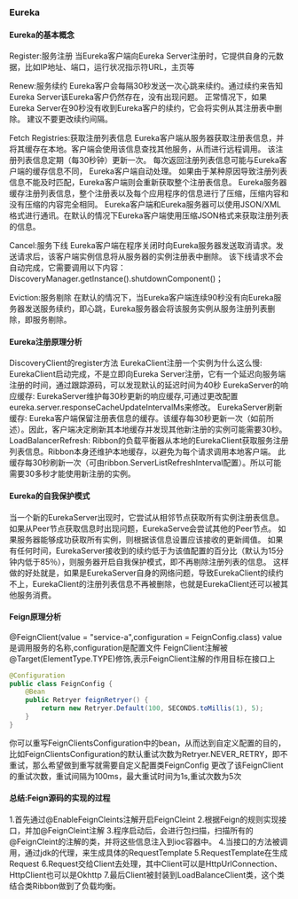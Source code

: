 ### Eureka
#### Eureka的基本概念
Register:服务注册
当Eureka客户端向Eureka Server注册时，它提供自身的元数据，比如IP地址、端口，运行状况指示符URL，主页等

Renew:服务续约
Eureka客户会每隔30秒发送一次心跳来续约。通过续约来告知Eureka Server该Eureka客户仍然存在，没有出现问题。
正常情况下，如果Eureka Server在90秒没有收到Eureka客户的续约，它会将实例从其注册表中删除。 建议不要更改续约间隔。

Fetch Registries:获取注册列表信息
Eureka客户端从服务器获取注册表信息，并将其缓存在本地。客户端会使用该信息查找其他服务，从而进行远程调用。
该注册列表信息定期（每30秒钟）更新一次。
每次返回注册列表信息可能与Eureka客户端的缓存信息不同， Eureka客户端自动处理。
如果由于某种原因导致注册列表信息不能及时匹配，Eureka客户端则会重新获取整个注册表信息。
Eureka服务器缓存注册列表信息，整个注册表以及每个应用程序的信息进行了压缩，压缩内容和没有压缩的内容完全相同。
Eureka客户端和Eureka服务器可以使用JSON/XML格式进行通讯。在默认的情况下Eureka客户端使用压缩JSON格式来获取注册列表的信息。

Cancel:服务下线
Eureka客户端在程序关闭时向Eureka服务器发送取消请求。发送请求后，该客户端实例信息将从服务器的实例注册表中删除。
该下线请求不会自动完成，它需要调用以下内容：DiscoveryManager.getInstance().shutdownComponent()；

Eviction:服务剔除
在默认的情况下，当Eureka客户端连续90秒没有向Eureka服务器发送服务续约，即心跳，Eureka服务器会将该服务实例从服务注册列表删除，即服务剔除。

#### Eureka注册原理分析
DiscoveryClient的register方法
EurekaClient注册一个实例为什么这么慢:
EurekaClient启动完成，不是立即向Eureka Server注册，它有一个延迟向服务端注册的时间，通过跟踪源码，可以发现默认的延迟时间为40秒
EurekaServer的响应缓存:
EurekaServer维护每30秒更新的响应缓存,可通过更改配置eureka.server.responseCacheUpdateIntervalMs来修改。 
EurekaServer刷新缓存:
Eureka客户端保留注册表信息的缓存。该缓存每30秒更新一次（如前所述）。因此，客户端决定刷新其本地缓存并发现其他新注册的实例可能需要30秒。
LoadBalancerRefresh:
Ribbon的负载平衡器从本地的EurekaClient获取服务注册列表信息。Ribbon本身还维护本地缓存，以避免为每个请求调用本地客户端。 
此缓存每30秒刷新一次（可由ribbon.ServerListRefreshInterval配置）。所以可能需要30多秒才能使用新注册的实例。

#### Eureka的自我保护模式
当一个新的EurekaServer出现时，它尝试从相邻节点获取所有实例注册表信息。如果从Peer节点获取信息时出现问题，EurekaServe会尝试其他的Peer节点。
如果服务器能够成功获取所有实例，则根据该信息设置应该接收的更新阈值。
如果有任何时间，EurekaServer接收到的续约低于为该值配置的百分比（默认为15分钟内低于85％），则服务器开启自我保护模式，即不再剔除注册列表的信息。
这样做的好处就是，如果是EurekaServer自身的网络问题，导致EurekaClient的续约不上，EurekaClient的注册列表信息不再被删除，也就是EurekaClient还可以被其他服务消费。

#### Feign原理分析
@FeignClient(value = "service-a",configuration = FeignConfig.class)
value是调用服务的名称,configuration是配置文件
FeignClient注解被@Target(ElementType.TYPE)修饰,表示FeignClient注解的作用目标在接口上
```java
@Configuration
public class FeignConfig {
    @Bean
    public Retryer feignRetryer() {
        return new Retryer.Default(100, SECONDS.toMillis(1), 5);
    }
}
```
你可以重写FeignClientsConfiguration中的bean，从而达到自定义配置的目的，
比如FeignClientsConfiguration的默认重试次数为Retryer.NEVER_RETRY，即不重试，那么希望做到重写就需要自定义配置类FeignConfig
更改了该FeignClient的重试次数，重试间隔为100ms，最大重试时间为1s,重试次数为5次

#### 总结:Feign源码的实现的过程
1.首先通过@EnableFeignCleints注解开启FeignCleint
2.根据Feign的规则实现接口，并加@FeignCleint注解
3.程序启动后，会进行包扫描，扫描所有的@FeignCleint的注解的类，并将这些信息注入到ioc容器中。
4.当接口的方法被调用，通过jdk的代理，来生成具体的RequestTemplate
5.RequestTemplate在生成Request
6.Request交给Client去处理，其中Client可以是HttpUrlConnection、HttpClient也可以是Okhttp
7.最后Client被封装到LoadBalanceClient类，这个类结合类Ribbon做到了负载均衡。













































































































